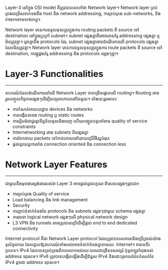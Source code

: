 Layer-3 នៅក្នុង OSI model គឺត្រូវបានគេហៅថា Network layer។ Network layer គ្រប់គ្រងជម្រើសទាក់ទងនឹង host និង network addressing, ការគ្រប់គ្រង sub-networks, និង internetworking។

Network layer មានការទទួលខុសត្រូវក្នុងការ routing packets ពី source ទៅ destination នៅក្នុងឬក្រៅ subnet។ subnet ផ្សេងគ្នាពីរអាចមានគំរូ addressing ផ្សេងគ្នា ឬមិនត្រូវគ្នា។ ដូចគ្នានឹង protocols ដែរ, subnet ផ្សេងគ្នាអាចដំណើរការលើ protocols ផ្សេងគ្នាដែលមិនត្រូវគ្នា។ Network layer មានការទទួលខុសត្រូវក្នុងការ route packets ពី source ទៅ destination, ការផ្គូផ្គងគំរូ addressing និង protocols ផ្សេងៗគ្នា។

# Layer-3 Functionalities
---
ឧបករណ៍ដែលដំណើរការនៅលើ Network Layer ភាគច្រើនផ្តោតលើ routing។ Routing អាចរួមបញ្ចូលកិច្ចការផ្សេងៗដើម្បីសម្រេចគោលដៅតែមួយ។ ទាំងនេះរួមមាន៖

- ការកំណត់អាសយដ្ឋាន devices និង networks
- ការបង្កើតតារាង routing ឬ static routes
- ការរៀបចំជាជួរនូវទិន្នន័យចូលនិងចេញ ហើយបញ្ជូនបន្តទៅតាម quality of service constraints
- Internetworking រវាង subnets ពីរផ្សេងគ្នា
- ការចែកចាយ packets ទៅកាន់គោលដៅដោយប្រើវិធីល្អបំផុត
- ផ្តល់នូវយន្តការទាំង connection oriented និង connection less

# Network Layer Features
---
ជាមួយនឹងមុខងារស្តង់ដាររបស់វា Layer 3 អាចផ្តល់នូវលក្ខណៈពិសេសផ្សេងៗដូចជា៖

- ការគ្រប់គ្រង Quality of service
- Load balancing និង link management
- Security
- ការភ្ជាប់ទំនាក់ទំនងនៃ protocols និង subnets ផ្សេងៗជាមួយ schema ផ្សេងគ្នា
- ការរចនា logical network ផ្សេងៗលើ physical network design
- L3 VPN និង tunnels អាចត្រូវបានប្រើដើម្បីផ្តល់ end to end dedicated connectivity

Internet protocol គឺជា Network Layer protocol ដែលត្រូវបានគេគោរពនិងប្រើប្រាស់យ៉ាងទូលំទូលាយ ដែលជួយឱ្យឧបករណ៍ទាំងអស់អាចទំនាក់ទំនងគ្នាតាមរយៈ Internet។ វាមានពីរប្រភេទ។ IPv4 ដែលបានគ្រប់គ្រងពិភពលោកអស់រយៈពេលជាច្រើនទសវត្សរ៍ ប៊ុន្តឥឡូវកំពុងអស់ address space។ IPv6 ត្រូវបានបង្កើតឡើងដើម្បីជំនួស IPv4 និងដោះស្រាយដែនកំណត់នៃ IPv4 ដូចជា address space។
